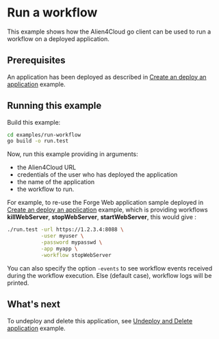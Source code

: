 # Run a workflow

This example shows how the Alien4Cloud go client can be used to run a workflow on
a deployed application.

## Prerequisites

An application has been deployed as described in [Create an deploy an application](../create-deploy-app/README.md) example.

## Running this example

Build this example:

```bash
cd examples/run-workflow
go build -o run.test
```

Now, run this example providing in arguments:
* the Alien4Cloud URL
* credentials of the user who has deployed the application
* the name of the application
* the workflow to run.

For example, to re-use the Forge Web application sample deployed in [Create an deploy an application](../create-deploy-app/README.md) example,
which is providing workflows **killWebServer**, **stopWebServer**, **startWebServer**, this would give :

```bash
./run.test -url https://1.2.3.4:8088 \
           -user myuser \
           -password mypasswd \
           -app myapp \
           -workflow stopWebServer
```

You can also specify the option `-events` to see workflow events received during the workflow execution.
Else (default case), workflow logs will be printed.

## What's next

To undeploy and delete this application, see [Undeploy and Delete application](../undeploy-delete-app/README.md) example.
